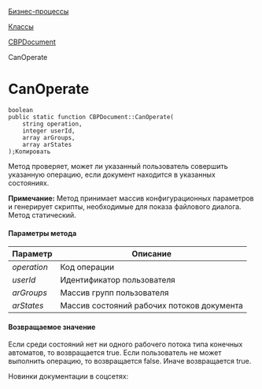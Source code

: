 [Бизнес-процессы](/api_help/bizproc/index.php)

[Классы](/api_help/bizproc/bizproc_classes/index.php)

[CBPDocument](/api_help/bizproc/bizproc_classes/CBPDocument/index.php)

CanOperate

CanOperate
==========

```
boolean
public static function CBPDocument::CanOperate(
	string operation,
	integer userId,
	array arGroups,
	array arStates
);Копировать
```

Метод проверяет, может ли указанный пользователь совершить указанную операцию, если документ находится в указанных состояниях.

**Примечание:** Метод принимает массив конфигурационных параметров и генерирует скрипты, необходимые для показа файлового диалога. Метод статический.

#### Параметры метода

| Параметр | Описание |
| --- | --- |
| *operation* | Код операции |
| *userId* | Идентификатор пользователя |
| *arGroups* | Массив групп пользователя |
| *arStates* | Массив состояний рабочих потоков документа |

#### Возвращаемое значение

Если среди состояний нет ни одного рабочего потока типа конечных автоматов, то возвращается true. Если пользователь не может выполнить операцию, то возвращается false. Иначе возвращается true.

Новинки документации в соцсетях: